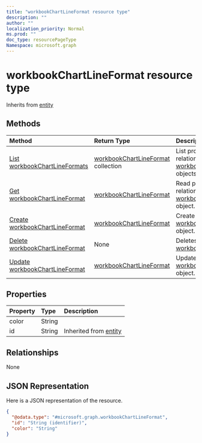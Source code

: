 ```yaml
---
title: "workbookChartLineFormat resource type"
description: ""
author: ""
localization_priority: Normal
ms.prod: ""
doc_type: resourcePageType
Namespace: microsoft.graph
---
```



# workbookChartLineFormat resource type




Inherits from [entity](../resources/entity.md)

## Methods
|Method|Return Type|Description|
|:---|:---|:---|
|[List workbookChartLineFormats](../api/workbookchartlineformat-list.md)|[workbookChartLineFormat](../resources/workbookChartLineFormat.md) collection|List properties and relationships of the [workbookChartLineFormat](../resources/workbookchartlineformat.md) objects.|
|[Get workbookChartLineFormat](../api/workbookchartlineformat-get.md)|[workbookChartLineFormat](../resources/workbookChartLineFormat.md)|Read properties and relationships of the [workbookChartLineFormat](../resources/workbookchartlineformat.md) object.|
|[Create workbookChartLineFormat](../api/workbookchartlineformat-create.md)|[workbookChartLineFormat](../resources/workbookChartLineFormat.md)|Create a new [workbookChartLineFormat](../resources/workbookchartlineformat.md) object.|
|[Delete workbookChartLineFormat](../api/workbookchartlineformat-delete.md)|None|Deletes a [workbookChartLineFormat](../resources/workbookchartlineformat.md).|
|[Update workbookChartLineFormat](../api/workbookchartlineformat-update.md)|[workbookChartLineFormat](../resources/workbookChartLineFormat.md)|Update the properties of a [workbookChartLineFormat](../resources/workbookchartlineformat.md) object.|

## Properties
|Property|Type|Description|
|:---|:---|:---|
|color|String||
|id|String| Inherited from [entity](../resources/entity.md)|

## Relationships
None

## JSON Representation
Here is a JSON representation of the resource.
<!-- {
  "blockType": "resource",
  "keyProperty": "id",
  "@odata.type": "microsoft.graph.workbookChartLineFormat",
  "baseType": "microsoft.graph.entity",
  "openType": false
}
-->
``` json
{
  "@odata.type": "#microsoft.graph.workbookChartLineFormat",
  "id": "String (identifier)",
  "color": "String"
}
```


